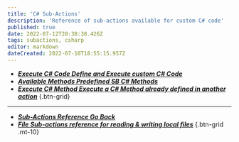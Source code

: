 ```yaml
---
title: 'C# Sub-Actions'
description: 'Reference of sub-actions available for custom C# code'
published: true
date: 2022-07-12T20:38:38.426Z
tags: subactions, csharp
editor: markdown
dateCreated: 2022-07-10T18:55:15.957Z
---
```


* [***Execute C# Code ***Define and Execute custom C# Code******](/Sub-Actions/Code/Execute-CSharp-Code)
* [***Available Methods ***Predefined SB C# Methods******](/Sub-Actions/Code/Execute-CSharp-Code/Available-Methods)
* [***Execute C# Method ***Execute a C# Method already defined in another action******](/Sub-Actions/Code/Execute-CSharp-Method)
{.btn-grid}

---

- [<i class="mdi mdi-chevron-left"></i>***Sub-Actions Reference ***Go Back******](/en/Sub-Actions)
- [<i class="mdi mdi-file-code primary--text"></i> ***File ***Sub-actions reference for reading & writing local files******](/en/Sub-Actions/File)
{.btn-grid .mt-10}